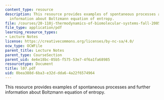 ```yaml
---
content_type: resource
description: This resource provides examples of spontaneous processes and further
  information about Boltzmann equation of entropy.
file: /courses/20-110j-thermodynamics-of-biomolecular-systems-fall-2005/0bea388d6ba3e32ddda64a22f6574964_l07.pdf
file_type: application/pdf
learning_resource_types:
- Lecture Notes
license: https://creativecommons.org/licenses/by-nc-sa/4.0/
ocw_type: OCWFile
parent_title: Lecture Notes
parent_type: CourseSection
parent_uid: 4e6e18bc-05b5-f575-53e7-4f6a1fa68985
resourcetype: Document
title: l07.pdf
uid: 0bea388d-6ba3-e32d-dda6-4a22f6574964
---
```

This resource provides examples of spontaneous processes and further information about Boltzmann equation of entropy.